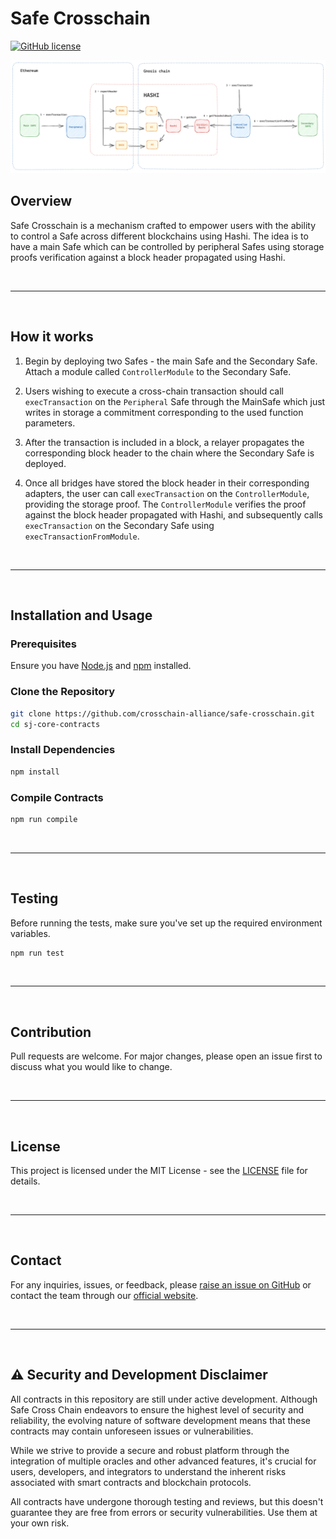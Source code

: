 # Safe Crosschain

[![GitHub license](https://img.shields.io/badge/license-TODO.svg)](https://github.com/crosschain-alliance/safe-crosschain/blob/main/LICENSE)

![alt text](./resources/diagram.png)

## Overview

Safe Crosschain is a mechanism crafted to empower users with the ability to control a Safe across different blockchains
using Hashi. The idea is to have a main Safe which can be controlled by peripheral Safes using storage proofs
verification against a block header propagated using Hashi.

&nbsp;

---

&nbsp;

## How it works

1. Begin by deploying two Safes - the main Safe and the Secondary Safe. Attach a module called `ControllerModule` to the
   Secondary Safe.

2. Users wishing to execute a cross-chain transaction should call `execTransaction` on the `Peripheral` Safe through the MainSafe which just
   writes in storage a commitment corresponding to the used function parameters.

3. After the transaction is included in a block, a relayer propagates the corresponding block header to the chain where
   the Secondary Safe is deployed.

4. Once all bridges have stored the block header in their corresponding adapters, the user can call `execTransaction` on
   the `ControllerModule`, providing the storage proof. The `ControllerModule` verifies the proof against the block
   header propagated with Hashi, and subsequently calls `execTransaction` on the Secondary Safe using
   `execTransactionFromModule`.

&nbsp;

---

&nbsp;

## Installation and Usage

### Prerequisites

Ensure you have [Node.js](https://nodejs.org/) and [npm](https://www.npmjs.com/) installed.

### Clone the Repository

```bash
git clone https://github.com/crosschain-alliance/safe-crosschain.git
cd sj-core-contracts
```

### Install Dependencies

```bash
npm install
```

### Compile Contracts

```bash
npm run compile
```

&nbsp;

---

&nbsp;

## Testing

Before running the tests, make sure you've set up the required environment variables.

```bash
npm run test
```

&nbsp;

---

&nbsp;

## Contribution

Pull requests are welcome. For major changes, please open an issue first to discuss what you would like to change.

&nbsp;

---

&nbsp;

## License

This project is licensed under the MIT License - see the [LICENSE](LICENSE) file for details.

&nbsp;

---

&nbsp;

## Contact

For any inquiries, issues, or feedback, please
[raise an issue on GitHub](https://github.com/crosschain-alliance/safe-crosschain/issues) or contact the team through
our [official website](#).

&nbsp;

---

&nbsp;

## ⚠️ Security and Development Disclaimer

All contracts in this repository are still under active development. Although Safe Cross Chain endeavors to ensure the
highest level of security and reliability, the evolving nature of software development means that these contracts may
contain unforeseen issues or vulnerabilities.

While we strive to provide a secure and robust platform through the integration of multiple oracles and other advanced
features, it's crucial for users, developers, and integrators to understand the inherent risks associated with smart
contracts and blockchain protocols.

All contracts have undergone thorough testing and reviews, but this doesn't guarantee they are free from errors or
security vulnerabilities. Use them at your own risk.
